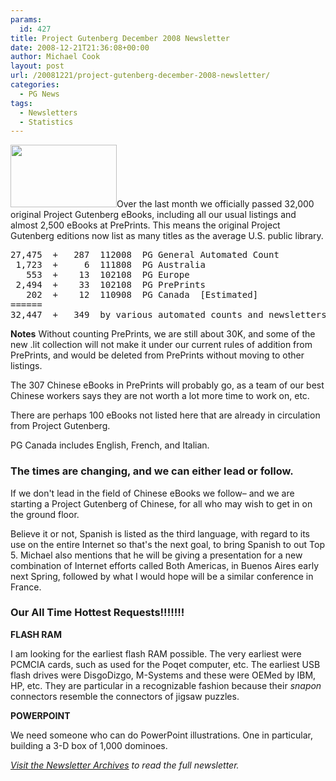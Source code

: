 ```yaml
---
params:
  id: 427
title: Project Gutenberg December 2008 Newsletter
date: 2008-12-21T21:36:08+00:00
author: Michael Cook
layout: post
url: /20081221/project-gutenberg-december-2008-newsletter/
categories:
  - PG News
tags:
  - Newsletters
  - Statistics
---
```

<img class="alignleft" title="Project Gutenberg Logo" src="/images/project-gutenberg-logo.jpg" alt="" width="170" height="100" />Over the last month we officially passed 32,000 original Project Gutenberg eBooks, including all our usual listings and almost 2,500 eBooks at PrePrints. This means the original Project Gutenberg editions now list as many titles as the average U.S. public library.

<pre style="clear: both;">27,475  +   287  112008  PG General Automated Count
 1,723  +     6  111808  PG Australia
   553  +    13  102108  PG Europe
 2,494  +    33  102108  PG PrePrints
   202  +    12  110908  PG Canada  [Estimated]
======
32,447  +   349  by various automated counts and newsletters</pre>

**Notes**
Without counting PrePrints, we are still about 30K, and some of the new .lit collection will not make it under our current rules of addition from PrePrints, and would be deleted from PrePrints without moving to other listings.

The 307 Chinese eBooks in PrePrints will probably go, as a team of our best Chinese workers says they are not worth a lot more time to work on, etc.

There are perhaps 100 eBooks not listed here that are already in circulation from Project Gutenberg.

PG Canada includes English, French, and Italian.

### The times are changing, and we can either lead or follow.

If we don't lead in the field of Chinese eBooks we follow– and we are starting a Project Gutenberg of Chinese, for all who may wish to get in on the ground floor.

Believe it or not, Spanish is listed as the third language, with regard to its use on the entire Internet so that's the next goal, to bring Spanish to out Top 5. Michael also mentions that he will be giving a presentation for a new combination of Internet efforts called Both Americas, in Buenos Aires early next Spring, followed by what I would hope will be a similar conference in France.

### Our All Time Hottest Requests!!!!!!!

**FLASH RAM**

I am looking for the earliest flash RAM possible. The very earliest were PCMCIA cards, such as used for the Poqet computer, etc. The earliest USB flash drives were DisgoDizgo, M-Systems and these were OEMed by IBM, HP, etc. They are particular in a recognizable fashion because their _snapon_ connectors resemble the connectors of jigsaw puzzles.

**POWERPOINT**

We need someone who can do PowerPoint illustrations. One in particular, building a 3-D box of 1,000 dominoes.

_[Visit the Newsletter Archives](/20090107/pg-newsletter-archives-2008/ "Project Gutenberg 2008 Newsletter Arhives") to read the full newsletter._
